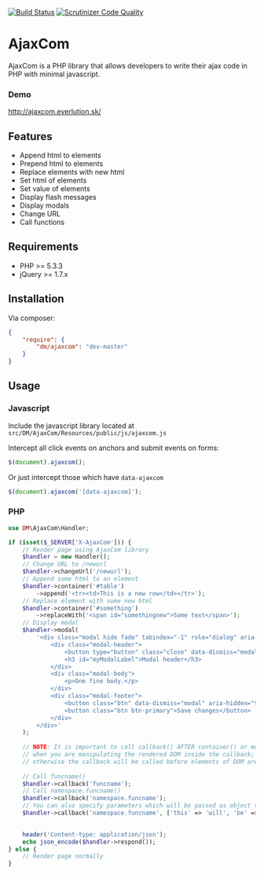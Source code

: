 [![Build Status](https://scrutinizer-ci.com/g/everlutionsk/AjaxCom/badges/build.png?b=master)](https://scrutinizer-ci.com/g/everlutionsk/AjaxCom/build-status/master)
[![Scrutinizer Code Quality](https://scrutinizer-ci.com/g/everlutionsk/AjaxCom/badges/quality-score.png?b=master)](https://scrutinizer-ci.com/g/everlutionsk/AjaxCom/?branch=master)

# AjaxCom
AjaxCom is a PHP library that allows developers to write their ajax code in PHP with minimal javascript.

### Demo
http://ajaxcom.everlution.sk/

## Features
- Append html to elements
- Prepend html to elements
- Replace elements with new html
- Set html of elements
- Set value of elements
- Display flash messages
- Display modals
- Change URL
- Call functions

## Requirements
- PHP >= 5.3.3
- jQuery >= 1.7.x

## Installation 
Via composer:

``` json
{
    "require": {
        "dm/ajaxcom": "dev-master"
    }
}
```

## Usage
### Javascript
Include the javascript library located at `src/DM/AjaxCom/Resources/public/js/ajaxcom.js`

Intercept all click events on anchors and submit events on forms:
``` javascript
$(document).ajaxcom();
```

Or just intercept those which have `data-ajaxcom`
``` javascript
$(document).ajaxcom('[data-ajaxcom]');
```

### PHP
``` php
use DM\AjaxCom\Handler;

if (isset($_SERVER['X-AjaxCom'])) {
    // Render page using AjaxCom library
    $handler = new Handler();
    // Change URL to /newurl
    $handler->changeUrl('/newurl');
    // Append some html to an element
    $handler->container('#table')
        ->append('<tr><td>This is a new row</td></tr>');
    // Replace element with some new html
    $handler->container('#something')
        ->replaceWith('<span id="somethingnew">Some text</span>');
    // Display modal
    $handler->modal(
        '<div class="modal hide fade" tabindex="-1" role="dialog" aria-labelledby="myModalLabel" aria-hidden="true">
            <div class="modal-header">
                <button type="button" class="close" data-dismiss="modal" aria-hidden="true">&times;</button>
                <h3 id="myModalLabel">Modal header</h3>
            </div>
            <div class="modal-body">
                <p>One fine body.</p>
            </div>
            <div class="modal-footer">
                <button class="btn" data-dismiss="modal" aria-hidden="true">Close</button>
                <button class="btn btn-primary">Save changes</button>
            </div>
        </div>'
    );
    
    // NOTE: It is important to call callback() AFTER container() or modal()
    // when you are manipulating the rendered DOM inside the callback;
    // otherwise the callback will be called before elements of DOM are loaded
    
    // Call funcname()
    $handler->callback('funcname');
    // Call namespace.funcname()
    $handler->callback('namespace.funcname');
    // You can also specify parameters which will be passed as object to the funcion
    $handler->callback('namespace.funcname', ['this' => 'will', 'be' => 'passed', 'as' => 'an object', 'to' => 'the function']);
    

    header('Content-type: application/json');
    echo json_encode($handler->respond());
} else {
    // Render page normally
}
```

